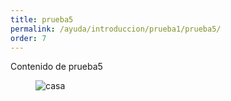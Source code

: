 ```yaml
---
title: prueba5
permalink: /ayuda/introduccion/prueba1/prueba5/
order: 7
---
```


<p>Contenido de prueba5</p>
<figure>
	<img src="{{ '/assets/images/casa.jpg' | absolute_url }}" alt="casa">
</figure>

